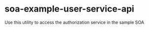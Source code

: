 soa-example-user-service-api
============================

Use this utility to access the authorization service in the sample SOA
